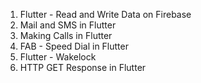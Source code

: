 
   1. Flutter - Read and Write Data on Firebase
   2. Mail and SMS in Flutter
   3. Making Calls in Flutter
   4. FAB - Speed Dial in Flutter
   5. Flutter - Wakelock
   6. HTTP GET Response in Flutter
